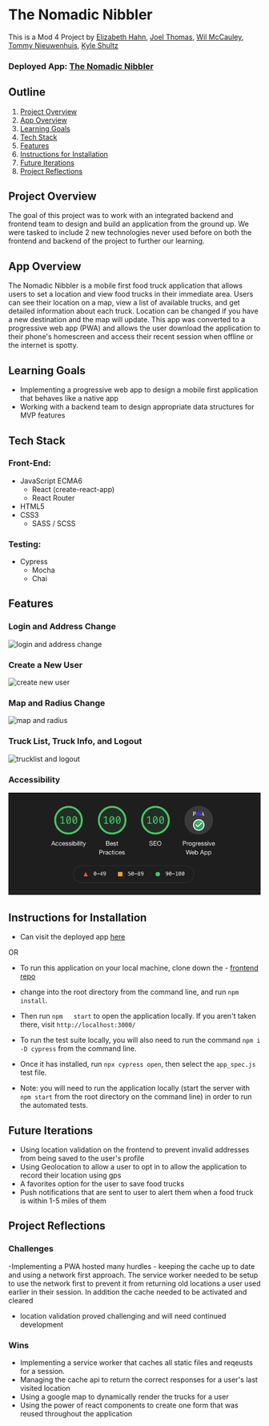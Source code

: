 # The Nomadic Nibbler

This is a Mod 4 Project by [Elizabeth Hahn](https://github.com/elizhahn), [Joel Thomas](https://github.com/Shakikka), [Wil McCauley](https://github.com/wil-mcc), [Tommy Nieuwenhuis](https://github.com/tsnieuwen), [Kyle Shultz](https://github.com/kylejschulz)

### Deployed App: [The Nomadic Nibbler](https://the-nomadic-nibbler.herokuapp.com/)


## Outline

1. [Project Overview](#project-overview)
2. [App Overview](#app-overview)
3. [Learning Goals](#learning-goals)
4. [Tech Stack](#tech-stack)
5. [Features](#features)
6. [Instructions for Installation](#instructions-for-installation)
7. [Future Iterations](#future-iterations)
8. [Project Reflections](#project-reflections)


## Project Overview

The goal of this project was to work with an integrated backend and frontend team to design and build an application from the ground up. We were tasked to include 2 new technologies never used before on both the frontend and backend of the project to further our learning.  

## App Overview

The Nomadic Nibbler is a mobile first food truck application that allows users to set a location and view food trucks in their immediate area. Users can see their location on a map, view a list of available trucks, and get detailed information about each truck. Location can be changed if you have a new destination and the map will update. This app was converted to a progressive web app (PWA) and allows the user download the application to their phone's homescreen and access their recent session when offline or the internet is spotty.  
 
## Learning Goals
 
 - Implementing a progressive web app to design a mobile first application that behaves like a native app
 - Working with a backend team to design appropriate data structures for MVP features
  
## Tech Stack

### Front-End:
- JavaScript ECMA6
  - React (create-react-app)
  - React Router
- HTML5
- CSS3
  - SASS / SCSS

### Testing:
- Cypress
  - Mocha
  - Chai

## Features

### Login and Address Change

<img src='./src/assets/login-address-change.gif' alt='login and address change'/>


### Create a New User

<img src='./src/assets/create-new-user.gif' alt='create new user'/>

### Map and Radius Change

<img src='./src/assets/map-and-radius.gif' alt='map and radius'/>

### Truck List, Truck Info, and Logout

<img src='./src/assets/trucklist-and-logout.gif' alt='trucklist and logout'/>

### Accessibility

<img src='src/assets/lighthouse-audit.png' alt=''/>

## Instructions for Installation
   - Can visit the deployed app [here](https://the-nomadic-nibbler.herokuapp.com/)
   
 OR
 
  - To run this application on your local machine, clone down the 
         - [frontend repo](https://github.com/NomadicNibbler/foodtruck-fe) 
   
  - change into the root directory from the command line, and run `npm install`. 
    
  - Then run `npm   start` to open the application locally. If you aren't taken there, visit `http://localhost:3000/`
    
  - To run the test suite locally, you will also need to run the command `npm i -D cypress` from the command line.
    
  - Once it  has installed, run `npx cypress open`, then select the `app_spec.js` test file. 
    
  - Note: you will need to run the application locally (start the server with `npm start` from the root directory on the command line) in order to run the automated tests.

## Future Iterations

- Using location validation on the frontend to prevent invalid addresses from being saved to the user's profile
- Using Geolocation to allow a user to opt in to allow the application to record their location using gps
- A favorites option for the user to save food trucks
- Push notifications that are sent to user to alert them when a food truck is within 1-5 miles of them

## Project Reflections

### Challenges

  -Implementing a PWA hosted many hurdles
     - keeping the cache up to date and using a network first approach. The service worker needed to be setup to use the network first to prevent it from returning old locations a user used earlier in their session. In addition the cache needed to be activated and cleared
  - location validation proved challenging and will need continued development
     

### Wins

- Implementing a service worker that caches all static files and reqeusts for a session. 
- Managing the cache api to return the correct responses for a user's last visited location
- Using a google map to dynamically render the trucks for a user
- Using the power of react components to create one form that was reused throughout the application
